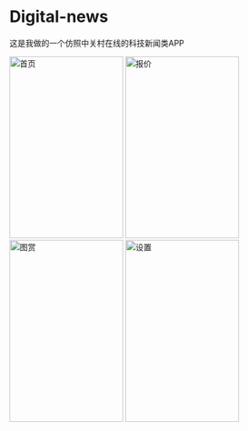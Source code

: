 # Digital-news

这是我做的一个仿照中关村在线的科技新闻类APP

<img src="http://ww1.sinaimg.cn/mw690/696cf20cgw1ersaift6blj20ku1127b8.jpg"  alt="首页" height="320" width="200" />
<img src="http://ww2.sinaimg.cn/mw690/696cf20cgw1ersaih6l61j20ku112tcl.jpg"  alt="报价" height="320" width="200" />
<img src="http://ww2.sinaimg.cn/mw690/696cf20cgw1ersap1d7tkj20ku112wlf.jpg"  alt="图赏" height="320" width="200" />
<img src="http://ww1.sinaimg.cn/mw690/696cf20cgw1ersap3m0t1j20ku11278v.jpg"  alt="设置" height="320" width="200" />
